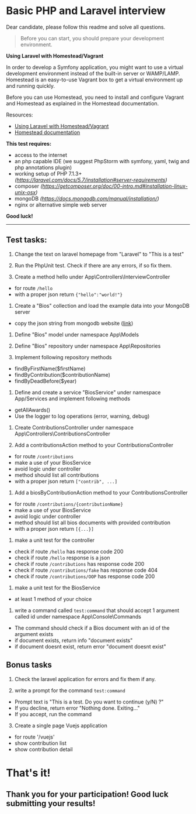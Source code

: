 # Basic PHP and Laravel interview

Dear candidate, please follow this readme and solve all questions.

> Before you can start, you should prepare your development environment.

**Using Laravel with Homestead/Vagrant**

In order to develop a Symfony application, you might want to use a virtual development environment instead of the built-in server or WAMP/LAMP. Homestead is an easy-to-use Vagrant box to get a virtual environment up and running quickly.

Before you can use Homestead, you need to install and configure Vagrant and Homestead as explained in the Homestead documentation.

Resources:
- [Using Laravel with Homestead/Vagrant](https://laravel.com/docs/5.7/homestead)
- [Homestead documentation](http://laravel.com/docs/homestead#installation-and-setup)

**This test requires:**
- access to the internet
- an php capable IDE (we suggest PhpStorm with symfony, yaml, twig and php annotations plugin)
- working setup of PHP 7.1.3+ *(https://laravel.com/docs/5.7/installation#server-requirements)*
- composer *(https://getcomposer.org/doc/00-intro.md#installation-linux-unix-osx)*
- mongoDB *(https://docs.mongodb.com/manual/installation/)*
- nginx or alternative simple web server

**Good luck!**


--------


## Test tasks:

1. Change the text on laravel homepage from "Laravel" to "This is a test"

1. Run the PhpUnit test. Check if there are any errors, if so fix them.

1. Create a method hello under App\Controllers\InterviewController
  * for route `/hello`
  * with a proper json return `{"hello":"world!"}`

1. Create a "Bios" collection and load the example data into your MongoDB server
  * copy the json string from mongodb website ([link](https://docs.mongodb.com/manual/reference/bios-example-collection/))

1. Define "Bios" model under namespace App\Models

1. Define "Bios" repository under namespace App\Repositories

1. Implement following repository methods
  * findByFirstName($firstName)
  * findByContribution($contributionName)
  * findByDeadBefore($year)

1. Define and create a service "BiosService" under namespace App/Services and implement following methods
  * getAllAwards()
  * Use the logger to log operations (error, warning, debug)

1. Create ContributionsController under namespace App\Controllers\ContributionsController

1. Add a contributionsAction method to your ContributionsController
  * for route `/contributions`
  * make a use of your BiosService
  * avoid logic under controller
  * method should list all contributions
  * with a proper json return `["contrib", ...]`

1. Add a biosByContributionAction method to your ContributionsController
  * for route `/contributions/{contributionName}`
  * make a use of your BiosService
  * avoid logic under controller
  * method should list all bios documents with provided contribution
  * with a proper json return `[{...}]`

1. make a unit test for the controller
  * check if route `/hello` has response code 200
  * check if route `/hello` response is a json
  * check if route `/contributions` has response code 200
  * check if route `/contributions/fake` has response code 404
  * check if route `/contributions/OOP` has response code 200
  
1. make a unit test for the BiosService
  * at least 1 method of your choice

1. write a command called `test:command` that should accept 1 argument called id under namespace App\Console\Commands
  * The command should check if a Bios document with an id of the argument exists
  * if document exists, return info "document exists"
  * if document doesnt exist, return error "document doesnt exist"


## Bonus tasks

1. Check the laravel application for errors and fix them if any.

1. write a prompt for the command `test:command`
  * Prompt text is "This is a test. Do you want to continue (y/N) ?"
  * If you decline, return error "Nothing done. Exiting..."
  * If you accept, run the command

3. Create a single page Vuejs application
  * for route '/vuejs'
  * show contribution list
  * show contribution detail

# That's it!
## Thank you for your participation! Good luck submitting your results!
